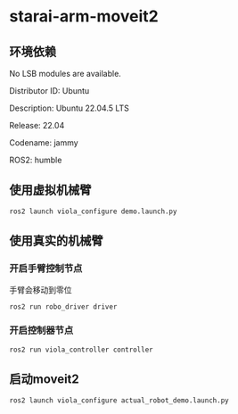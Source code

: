 # starai-arm-moveit2

## 环境依赖

No LSB modules are available.

Distributor ID: Ubuntu

Description:    Ubuntu 22.04.5 LTS

Release:        22.04

Codename:       jammy

ROS2:           humble


## 使用虚拟机械臂
`ros2 launch viola_configure demo.launch.py `


## 使用真实的机械臂

### 开启手臂控制节点

手臂会移动到零位

`ros2 run robo_driver driver`

### 开启控制器节点

`ros2 run viola_controller controller`

## 启动moveit2

`ros2 launch viola_configure actual_robot_demo.launch.py `



